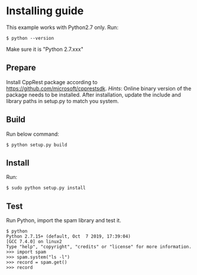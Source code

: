 # Installing guide
This example works with Python2.7 only. Run:
```
$ python --version
```
Make sure it is "Python 2.7.xxx"

## Prepare
Install CppRest package according to https://github.com/microsoft/cpprestsdk.
*Hints*: Online binary version of the package needs to be installed. After installation, update the include and library paths in setup.py to match you system. 

## Build
Run below command:
```
$ python setup.py build
```

## Install
Run:
```
$ sudo python setup.py install
```

## Test
Run Python, import the spam library and test it.
```
$ python
Python 2.7.15+ (default, Oct  7 2019, 17:39:04) 
[GCC 7.4.0] on linux2
Type "help", "copyright", "credits" or "license" for more information.
>>> import spam
>>> spam.system("ls -l")
>>> record = spam.get()
>>> record
```
